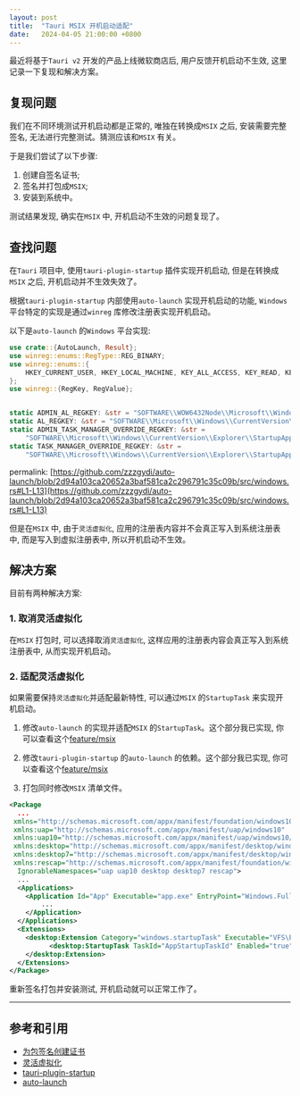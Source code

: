 ```yaml
---
layout: post
title:  "Tauri MSIX 开机启动适配"
date:   2024-04-05 21:00:00 +0800
---
```


最近将基于`Tauri v2` 开发的产品上线微软商店后, 用户反馈开机启动不生效, 这里记录一下复现和解决方案。

## 复现问题

我们在不同环境测试开机启动都是正常的, 唯独在转换成`MSIX` 之后, 安装需要完整签名, 无法进行完整测试。猜测应该和`MSIX` 有关。

于是我们尝试了以下步骤:

1. 创建自签名证书;
2. 签名并打包成`MSIX`;
3. 安装到系统中。

测试结果发现, 确实在`MSIX` 中, 开机启动不生效的问题复现了。

## 查找问题

在`Tauri` 项目中, 使用`tauri-plugin-startup` 插件实现开机启动, 但是在转换成`MSIX` 之后, 开机启动并不生效失效了。

根据`tauri-plugin-startup` 内部使用`auto-launch` 实现开机启动的功能, `Windows` 平台特定的实现是通过`winreg` 库修改注册表实现开机启动。

以下是`auto-launch` 的`Windows` 平台实现:

```rust
use crate::{AutoLaunch, Result};
use winreg::enums::RegType::REG_BINARY;
use winreg::enums::{
    HKEY_CURRENT_USER, HKEY_LOCAL_MACHINE, KEY_ALL_ACCESS, KEY_READ, KEY_SET_VALUE,
};
use winreg::{RegKey, RegValue};


static ADMIN_AL_REGKEY: &str = "SOFTWARE\\WOW6432Node\\Microsoft\\Windows\\CurrentVersion\\Run";
static AL_REGKEY: &str = "SOFTWARE\\Microsoft\\Windows\\CurrentVersion\\Run";
static ADMIN_TASK_MANAGER_OVERRIDE_REGKEY: &str =
    "SOFTWARE\\Microsoft\\Windows\\CurrentVersion\\Explorer\\StartupApproved\\Run32";
static TASK_MANAGER_OVERRIDE_REGKEY: &str =
    "SOFTWARE\\Microsoft\\Windows\\CurrentVersion\\Explorer\\StartupApproved\\Run";
```

permalink: [https://github.com/zzzgydi/auto-launch/blob/2d94a103ca20652a3baf581ca2c296791c35c09b/src/windows.rs#L1-L13](https://github.com/zzzgydi/auto-launch/blob/2d94a103ca20652a3baf581ca2c296791c35c09b/src/windows.rs#L1-L13)

但是在`MSIX` 中, 由于`灵活虚拟化`, 应用的注册表内容并不会真正写入到系统注册表中, 而是写入到虚拟注册表中, 所以开机启动不生效。

## 解决方案

目前有两种解决方案:

### 1. 取消灵活虚拟化

在`MSIX` 打包时, 可以选择取消`灵活虚拟化`, 这样应用的注册表内容会真正写入到系统注册表中, 从而实现开机启动。

### 2. 适配灵活虚拟化

如果需要保持`灵活虚拟化`并适配最新特性, 可以通过`MSIX` 的`StartupTask` 来实现开机启动。

1. 修改`auto-launch` 的实现并适配`MSIX` 的`StartupTask`。这个部分我已实现, 你可以查看这个[feature/msix](https://github.com/Hypobenthos/auto-launch-rs/tree/feature/msix)

2. 修改`tauri-plugin-startup` 的`auto-launch` 的依赖。这个部分我已实现, 你可以查看这个[feature/msix](https://github.com/Hypobenthos/plugins-workspace/tree/feature/msix)

3. 打包同时修改`MSIX` 清单文件。

```xml
<Package
  ...
 xmlns="http://schemas.microsoft.com/appx/manifest/foundation/windows10" 
 xmlns:uap="http://schemas.microsoft.com/appx/manifest/uap/windows10" 
 xmlns:uap10="http://schemas.microsoft.com/appx/manifest/uap/windows10/10" 
 xmlns:desktop="http://schemas.microsoft.com/appx/manifest/desktop/windows10"
 xmlns:desktop7="http://schemas.microsoft.com/appx/manifest/desktop/windows10/7" 
 xmlns:rescap="http://schemas.microsoft.com/appx/manifest/foundation/windows10/restrictedcapabilities"
  IgnorableNamespaces="uap uap10 desktop desktop7 rescap">
  ...
  <Applications>
    <Application Id="App" Executable="app.exe" EntryPoint="Windows.FullTrustApplication">
        ...
    </Application>
  </Applications>
  <Extensions>
    <desktop:Extension Category="windows.startupTask" Executable="VFS\ProgramFilesX64\App\app.exe" EntryPoint="Windows.FullTrustApplication">
          <desktop:StartupTask TaskId="AppStartupTaskId" Enabled="true" DisplayName="App" />
    </desktop:Extension>
  </Extensions>
</Package>
```

重新签名打包并安装测试, 开机启动就可以正常工作了。

---

## 参考和引用

- [为包签名创建证书](https://learn.microsoft.com/zh-cn/windows/msix/package/create-certificate-package-signing)
- [灵活虚拟化](https://learn.microsoft.com/zh-cn/windows/msix/desktop/flexible-virtualization)
- [tauri-plugin-startup](https://github.com/tauri-apps/tauri-plugin-autostart.git)
- [auto-launch](https://github.com/zzzgydi/auto-launch)
